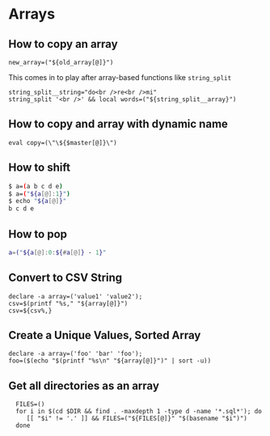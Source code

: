 # Arrays

## How to copy an array

    new_array=("${old_array[@]}")

This comes in to play after array-based functions like `string_split`

    string_split__string="do<br />re<br />mi"
    string_split '<br />' && local words=("${string_split__array}")

## How to copy and array with dynamic name

    eval copy=(\"\${$master[@]}\")

## How to shift

```bash
$ a=(a b c d e)
$ a=("${a[@]:1}")
$ echo "${a[@]}"
b c d e
```

## How to pop

```bash
a=("${a[@]:0:${#a[@]} - 1}" 
```

## Convert to CSV String

```shell
declare -a array=('value1' 'value2');
csv=$(printf "%s," "${array[@]}")
csv=${csv%,}
```

## Create a Unique Values, Sorted Array

```shell
declare -a array=('foo' 'bar' 'foo');
foo=($(echo "$(printf "%s\n" "${array[@]}")" | sort -u))
```

## Get all directories as an array

```shell
  FILES=()
  for i in $(cd $DIR && find . -maxdepth 1 -type d -name '*.sql*'); do
     [[ "$i" != '.' ]] && FILES=("${FILES[@]}" "$(basename "$i")")
  done
```
